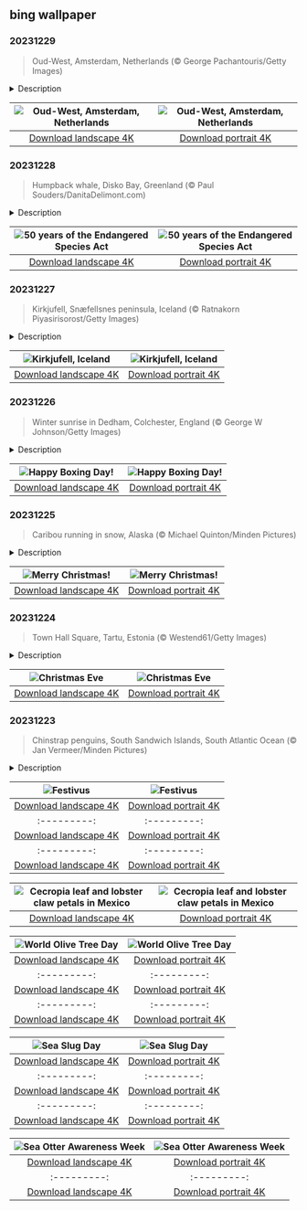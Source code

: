 ## bing wallpaper

### 20231229

> Oud-West, Amsterdam, Netherlands (© George Pachantouris/Getty Images)

<details>
<summary>Description</summary>

> Welcome to Amsterdam! The capital of the Netherlands charms visitors with its historic canals, versatile architecture, and laid-back vibe. The city's history can be traced back to the 12th century when it was a fishing village on the banks of the Amstel River. Institutions like the Van Gogh Museum, the Eye Film Museum, and the National Maritime Museum offer insights into its history and arts legacy. Amsterdam's canal ring area, built at the turn of the 17th century, is a UNESCO World Heritage Site. The city is also home to its fair share of restaurants, vintage shops, and outdoor markets in neighborhoods like Oud-West, pictured in today's image. Get ready to pedal because Amsterdam's cycling culture is ubiquitous. With approximately 320 miles of bike lanes, it's one of the most bike-friendly cities in the world.
> 
> 
> 
> 

</details>

| ![Oud-West, Amsterdam, Netherlands](https://cn.bing.com/th?id=OHR.BlueAmsterdam_EN-US6868017848_UHD.jpg&pid=hp&w=400&h=224&rs=1&c=4) | ![Oud-West, Amsterdam, Netherlands](https://cn.bing.com/th?id=OHR.BlueAmsterdam_EN-US6868017848_1080x1920.jpg&pid=hp&w=155&h=315&rs=1&c=4) |
|:---------:|:---------:|
| [Download landscape 4K](https://cn.bing.com/th?id=OHR.BlueAmsterdam_EN-US6868017848_UHD.jpg) | [Download portrait 4K](https://cn.bing.com/th?id=OHR.BlueAmsterdam_EN-US6868017848_1080x1920.jpg) |

### 20231228

> Humpback whale, Disko Bay, Greenland (© Paul Souders/DanitaDelimont.com)

<details>
<summary>Description</summary>

> Today is a special milestone for our furry, scaly, and feathered friends: the Endangered Species Act is turning 50. This landmark legislation, signed into law in 1973, has been helping species on the brink for half a century. Who's that in the spotlight? A humpback whale! Known for their haunting songs and acrobatic breaches, these gentle giants are a success story of the ESA. They were once on the edge of extinction, largely due to commercial whaling, but thanks to conservation efforts, their population has bounced back from around 5,000 in 1966 to an estimated 135,000 today. However, our work isn't over. Challenges persist, from habitat loss to poaching. So, what can we do? Spread the word, support conservation efforts, participate in local initiatives, and be eco-friendly.
> 
> 
> 
> 

</details>

| ![50 years of the Endangered Species Act](https://cn.bing.com/th?id=OHR.GreenlandHumpback_EN-US0330682837_UHD.jpg&pid=hp&w=400&h=224&rs=1&c=4) | ![50 years of the Endangered Species Act](https://cn.bing.com/th?id=OHR.GreenlandHumpback_EN-US0330682837_1080x1920.jpg&pid=hp&w=155&h=315&rs=1&c=4) |
|:---------:|:---------:|
| [Download landscape 4K](https://cn.bing.com/th?id=OHR.GreenlandHumpback_EN-US0330682837_UHD.jpg) | [Download portrait 4K](https://cn.bing.com/th?id=OHR.GreenlandHumpback_EN-US0330682837_1080x1920.jpg) |

### 20231227

> Kirkjufell, Snæfellsnes peninsula, Iceland (© Ratnakorn Piyasirisorost/Getty Images)

<details>
<summary>Description</summary>

> From glaciers and waterfalls to volcanoes and black sand beaches, Iceland's Snæfellsnes peninsula has 'GoT' it all. Pictured here is the 1,519-foot-high Kirkjufell, a hill often called 'Church Mountain,' as it is said to resemble a steeple. In fact, it is a nunatak, a rock formation that protrudes through an ice sheet or glacier. You might recognize it from the 'Game of Thrones' series, where it featured in a scene set north of the colossal ice wall. When it's not starring on TV, it is popular with photographers thanks to its unusual shape, coastal location, and colors that shift with the seasons. And if you're lucky, and the weather conditions align, Kirkjufell offers a magnificent view of the northern lights.
> 
> 
> 
> 

</details>

| ![Kirkjufell, Iceland](https://cn.bing.com/th?id=OHR.KirkjufellAurora_EN-US0249270913_UHD.jpg&pid=hp&w=400&h=224&rs=1&c=4) | ![Kirkjufell, Iceland](https://cn.bing.com/th?id=OHR.KirkjufellAurora_EN-US0249270913_1080x1920.jpg&pid=hp&w=155&h=315&rs=1&c=4) |
|:---------:|:---------:|
| [Download landscape 4K](https://cn.bing.com/th?id=OHR.KirkjufellAurora_EN-US0249270913_UHD.jpg) | [Download portrait 4K](https://cn.bing.com/th?id=OHR.KirkjufellAurora_EN-US0249270913_1080x1920.jpg) |

### 20231226

> Winter sunrise in Dedham, Colchester, England (© George W Johnson/Getty Images)

<details>
<summary>Description</summary>

> The holiday season isn't quite over! December 26 marks Boxing Day—a popular day to get outside and enjoy a walk after a day of indulgence. Our homepage image shows a wintry sunrise over fields near the village of Dedham, in Colchester, England¬—perfect walking country.
> 
> Boxing Day is observed in the UK and some other countries including Canada and Australia. It's thought to have originated from the old British tradition of giving boxes filled with presents to servants on the day after Christmas. These days, Boxing Day is often associated with sporting events. It’s a big day for soccer in the UK and horse races are held across the country, including the historic King George VI Chase at Kempton Park Racecourse. Meanwhile in Canada, ice hockey fans gather to cheer on their favorite teams. Just like winter sunshine, the holiday season ends sooner than you think, so make the most of it!
> 
> 

</details>

| ![Happy Boxing Day!](https://cn.bing.com/th?id=OHR.BoxingDaySunrise_EN-US9951041123_UHD.jpg&pid=hp&w=400&h=224&rs=1&c=4) | ![Happy Boxing Day!](https://cn.bing.com/th?id=OHR.BoxingDaySunrise_EN-US9951041123_1080x1920.jpg&pid=hp&w=155&h=315&rs=1&c=4) |
|:---------:|:---------:|
| [Download landscape 4K](https://cn.bing.com/th?id=OHR.BoxingDaySunrise_EN-US9951041123_UHD.jpg) | [Download portrait 4K](https://cn.bing.com/th?id=OHR.BoxingDaySunrise_EN-US9951041123_1080x1920.jpg) |

### 20231225

> Caribou running in snow, Alaska (© Michael Quinton/Minden Pictures)

<details>
<summary>Description</summary>

> Dashing through the snow on our homepage today, reindeer, or caribou as they are known here in North America, have been synonymous with Christmas for two centuries. American writer Clement Clarke Moore is credited with popularizing them as Santa's helpers in the poem 'A Visit from St. Nicholas,' first published in 1823. And no wonder Santa picked them. With two layers of fur and eyes that adapt to the Arctic's shifting light levels, reindeer are very versatile. You likely won't see them fly, but you might find a herd migrating from tundra to forest in the North Polar Region, North America, Northern Europe, or Siberia. Their hooves can expand or shrink according to ground conditions, keeping their heavy frame stable on soft ground in summer, ice in winter, and steep rooftops at Christmas. If you're celebrating Christmas today, we wish you a merry one.
> 
> 
> 
> 

</details>

| ![Merry Christmas!](https://cn.bing.com/th?id=OHR.CaribouChristmas_EN-US9744655068_UHD.jpg&pid=hp&w=400&h=224&rs=1&c=4) | ![Merry Christmas!](https://cn.bing.com/th?id=OHR.CaribouChristmas_EN-US9744655068_1080x1920.jpg&pid=hp&w=155&h=315&rs=1&c=4) |
|:---------:|:---------:|
| [Download landscape 4K](https://cn.bing.com/th?id=OHR.CaribouChristmas_EN-US9744655068_UHD.jpg) | [Download portrait 4K](https://cn.bing.com/th?id=OHR.CaribouChristmas_EN-US9744655068_1080x1920.jpg) |

### 20231224

> Town Hall Square, Tartu, Estonia (© Westend61/Getty Images)

<details>
<summary>Description</summary>

> There's a certain magic in knowing that, around the world, shops are closing, streets are emptying, and friends and families are gathering to celebrate Christmas Eve. We each have our own traditions, from filling stockings to hosting parties and playing festive music. Today's twilight homepage shows the gleaming lights and Christmas trees of Town Hall Square in Tartu, Estonia's second-largest city. Tartu's Christmas fair has a merry atmosphere, featuring sleigh rides, fire kettles, and wooden animal carousels, while serving up smoked meats, hot drinks, and gingerbread. Whether you're partying or cozying up with a cup of hot cocoa, embrace the Christmas spirit on this peaceful night—and don't forget the milk and cookies!
> 
> 
> 
> 

</details>

| ![Christmas Eve](https://cn.bing.com/th?id=OHR.EstoniaXmasEve_EN-US9431079565_UHD.jpg&pid=hp&w=400&h=224&rs=1&c=4) | ![Christmas Eve](https://cn.bing.com/th?id=OHR.EstoniaXmasEve_EN-US9431079565_1080x1920.jpg&pid=hp&w=155&h=315&rs=1&c=4) |
|:---------:|:---------:|
| [Download landscape 4K](https://cn.bing.com/th?id=OHR.EstoniaXmasEve_EN-US9431079565_UHD.jpg) | [Download portrait 4K](https://cn.bing.com/th?id=OHR.EstoniaXmasEve_EN-US9431079565_1080x1920.jpg) |

### 20231223

> Chinstrap penguins, South Sandwich Islands, South Atlantic Ocean (© Jan Vermeer/Minden Pictures)

<details>
<summary>Description</summary>

> Family time during the holidays isn't always harmonious. Sometimes you might be tempted to channel this chinstrap penguin and give your nearest and dearest an earful. If you need a break from all the seasonal joy, Festivus might be the holiday for you. The idea was popularized in a 'Seinfeld' episode, which detailed the Costanza family's December 23 traditions, including putting up an unadorned aluminum Festivus pole and airing their year-end personal grievances. Since the episode debuted in 1997, Festivus has taken on a life of its own both among fans and people looking for an alternative way to celebrate the season. While most embrace the trappings of the holiday season, Festivus is for the rest of us.
> 
> 
> 
> 

</details>

| ![Festivus](https://cn.bing.com/th?id=OHR.FestivusPenguins_EN-US9322662873_UHD.jpg&pid=hp&w=400&h=224&rs=1&c=4) | ![Festivus](https://cn.bing.com/th?id=OHR.FestivusPenguins_EN-US9322662873_1080x1920.jpg&pid=hp&w=155&h=315&rs=1&c=4) |
|:---------:|:---------:|
| [Download landscape 4K](https://cn.bing.com/th?id=OHR.FestivusPenguins_EN-US9322662873_UHD.jpg) | [Download portrait 4K](https://cn.bing.com/th?id=OHR.FestivusPenguins_EN-US9322662873_1080x1920.jpg) |jpg) |5219587_1080x1920.jpg) |p&w=400&h=224&rs=1&c=4) | ![National Bison Day](https://cn.bing.com/th?id=OHR.BisonSnow_EN-US6764351912_1080x1920.jpg&pid=hp&w=155&h=315&rs=1&c=4) |
|:---------:|:---------:|
| [Download landscape 4K](https://cn.bing.com/th?id=OHR.BisonSnow_EN-US6764351912_UHD.jpg) | [Download portrait 4K](https://cn.bing.com/th?id=OHR.BisonSnow_EN-US6764351912_1080x1920.jpg) |6_UHD.jpg) | [Download portrait 4K](https://cn.bing.com/th?id=OHR.DeathValleySalt_EN-US1068737086_1080x1920.jpg) |N-US0948108910_1080x1920.jpg) |ing.com/th?id=OHR.EagleTree_EN-US8588984234_1080x1920.jpg) |d portrait 4K](https://cn.bing.com/th?id=OHR.SurfSanDiego_EN-US0761983664_1080x1920.jpg) |?id=OHR.CormorantBridge_EN-US1902862286_1080x1920.jpg) |om/th?id=OHR.AmericanWetlands_EN-US1844827155_1080x1920.jpg&pid=hp&w=155&h=315&rs=1&c=4) |
|:---------:|:---------:|
| [Download landscape 4K](https://cn.bing.com/th?id=OHR.AmericanWetlands_EN-US1844827155_UHD.jpg) | [Download portrait 4K](https://cn.bing.com/th?id=OHR.AmericanWetlands_EN-US1844827155_1080x1920.jpg) |9784_UHD.jpg) | [Download portrait 4K](https://cn.bing.com/th?id=OHR.RedPlanetDay_EN-US9693219784_1080x1920.jpg) |r claw is often cultivated as an ornamental plant for tropical gardens. Gardeners looking to attract birds love the Heliconia because its plentiful nectar draws hummingbirds to its downward-facing flowers. Those same flowers have special recognition in Bolivia as 'patujú,' the national flower, which appears on one of the country's flags.
> 
> 

</details>

| ![Cecropia leaf and lobster claw petals in Mexico](https://cn.bing.com/th?id=OHR.Cecropia_EN-US9602789937_UHD.jpg&pid=hp&w=400&h=224&rs=1&c=4) | ![Cecropia leaf and lobster claw petals in Mexico](https://cn.bing.com/th?id=OHR.Cecropia_EN-US9602789937_1080x1920.jpg&pid=hp&w=155&h=315&rs=1&c=4) |
|:---------:|:---------:|
| [Download landscape 4K](https://cn.bing.com/th?id=OHR.Cecropia_EN-US9602789937_UHD.jpg) | [Download portrait 4K](https://cn.bing.com/th?id=OHR.Cecropia_EN-US9602789937_1080x1920.jpg) |though olive trees do not grow very tall, usually no more than 30 feet, they live a very long time. One of the oldest known trees in the world, in Portugal, is believed to be 3,350 years old. Many live for millennia, their trunks growing thick and gnarled, and their branches bearing fruit century after century. As civilizations rise and fall around them, these hardy trees remain resilient and steadfast.
> 
> 

</details>

| ![World Olive Tree Day](https://cn.bing.com/th?id=OHR.OliveTreeDay_EN-US9460125670_UHD.jpg&pid=hp&w=400&h=224&rs=1&c=4) | ![World Olive Tree Day](https://cn.bing.com/th?id=OHR.OliveTreeDay_EN-US9460125670_1080x1920.jpg&pid=hp&w=155&h=315&rs=1&c=4) |
|:---------:|:---------:|
| [Download landscape 4K](https://cn.bing.com/th?id=OHR.OliveTreeDay_EN-US9460125670_UHD.jpg) | [Download portrait 4K](https://cn.bing.com/th?id=OHR.OliveTreeDay_EN-US9460125670_1080x1920.jpg) |pid=hp&w=155&h=315&rs=1&c=4) |
|:---------:|:---------:|
| [Download landscape 4K](https://cn.bing.com/th?id=OHR.MonksMound_EN-US9323884241_UHD.jpg) | [Download portrait 4K](https://cn.bing.com/th?id=OHR.MonksMound_EN-US9323884241_1080x1920.jpg) |](https://cn.bing.com/th?id=OHR.Calacas_EN-US6430903741_UHD.jpg) | [Download portrait 4K](https://cn.bing.com/th?id=OHR.Calacas_EN-US6430903741_1080x1920.jpg) |.com/th?id=OHR.SealRiver_EN-US6267835630_1080x1920.jpg&pid=hp&w=155&h=315&rs=1&c=4) |
|:---------:|:---------:|
| [Download landscape 4K](https://cn.bing.com/th?id=OHR.SealRiver_EN-US6267835630_UHD.jpg) | [Download portrait 4K](https://cn.bing.com/th?id=OHR.SealRiver_EN-US6267835630_1080x1920.jpg) |e a more fitting name. Someone call Terry.
> 
> 

</details>

| ![Sea Slug Day](https://cn.bing.com/th?id=OHR.SeaAngel_EN-US5531672696_UHD.jpg&pid=hp&w=400&h=224&rs=1&c=4) | ![Sea Slug Day](https://cn.bing.com/th?id=OHR.SeaAngel_EN-US5531672696_1080x1920.jpg&pid=hp&w=155&h=315&rs=1&c=4) |
|:---------:|:---------:|
| [Download landscape 4K](https://cn.bing.com/th?id=OHR.SeaAngel_EN-US5531672696_UHD.jpg) | [Download portrait 4K](https://cn.bing.com/th?id=OHR.SeaAngel_EN-US5531672696_1080x1920.jpg) |OHR.DarkSkyAcadia_EN-US6966527964_1080x1920.jpg) |.bing.com/th?id=OHR.GoldenJellyfish_EN-US6743816471_1080x1920.jpg&pid=hp&w=155&h=315&rs=1&c=4) |
|:---------:|:---------:|
| [Download landscape 4K](https://cn.bing.com/th?id=OHR.GoldenJellyfish_EN-US6743816471_UHD.jpg) | [Download portrait 4K](https://cn.bing.com/th?id=OHR.GoldenJellyfish_EN-US6743816471_1080x1920.jpg) |ng.com/th?id=OHR.LastDollarRoad_EN-US7923638318_UHD.jpg&pid=hp&w=400&h=224&rs=1&c=4) | ![First day of autumn](https://cn.bing.com/th?id=OHR.LastDollarRoad_EN-US7923638318_1080x1920.jpg&pid=hp&w=155&h=315&rs=1&c=4) |
|:---------:|:---------:|
| [Download landscape 4K](https://cn.bing.com/th?id=OHR.LastDollarRoad_EN-US7923638318_UHD.jpg) | [Download portrait 4K](https://cn.bing.com/th?id=OHR.LastDollarRoad_EN-US7923638318_1080x1920.jpg) |ppers who hunted otters to near extinction before they were protected by law. Although sea otter populations have rebounded, they are still considered endangered. Otters live along the Pacific Coast of North America, from California up to Alaska. Although they can walk on land, they almost never find the need or desire to, even when it's nap time. When they're ready for a snooze, they'll raft up, wrap themselves in a strand of kelp to keep them from drifting away, and recline on the world's biggest waterbed.

</details>

| ![Sea Otter Awareness Week](https://cn.bing.com/th?id=OHR.SitkaOtters_EN-US7714053956_UHD.jpg&pid=hp&w=400&h=224&rs=1&c=4) | ![Sea Otter Awareness Week](https://cn.bing.com/th?id=OHR.SitkaOtters_EN-US7714053956_1080x1920.jpg&pid=hp&w=155&h=315&rs=1&c=4) |
|:---------:|:---------:|
| [Download landscape 4K](https://cn.bing.com/th?id=OHR.SitkaOtters_EN-US7714053956_UHD.jpg) | [Download portrait 4K](https://cn.bing.com/th?id=OHR.SitkaOtters_EN-US7714053956_1080x1920.jpg) |oo_EN-US7569665443_UHD.jpg&pid=hp&w=400&h=224&rs=1&c=4) | ![World Bamboo Day](https://cn.bing.com/th?id=OHR.ArashiyamaBamboo_EN-US7569665443_1080x1920.jpg&pid=hp&w=155&h=315&rs=1&c=4) |
|:---------:|:---------:|
| [Download landscape 4K](https://cn.bing.com/th?id=OHR.ArashiyamaBamboo_EN-US7569665443_UHD.jpg) | [Download portrait 4K](https://cn.bing.com/th?id=OHR.ArashiyamaBamboo_EN-US7569665443_1080x1920.jpg) |